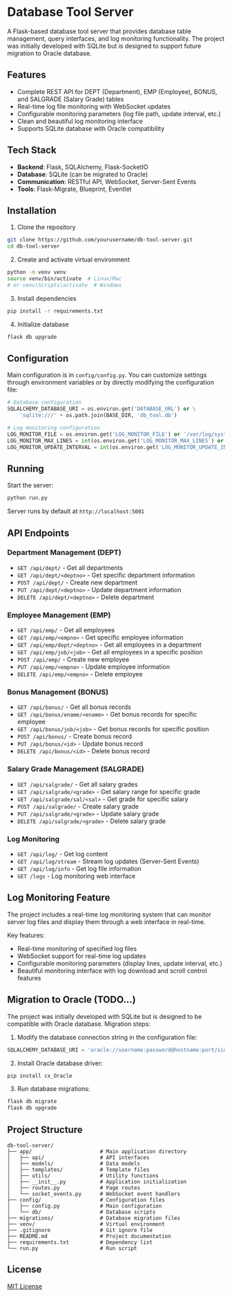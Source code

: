 # Database Tool Server

A Flask-based database tool server that provides database table management, query interfaces, and log monitoring functionality. The project was initially developed with SQLite but is designed to support future migration to Oracle database.

## Features

- Complete REST API for DEPT (Department), EMP (Employee), BONUS, and SALGRADE (Salary Grade) tables
- Real-time log file monitoring with WebSocket updates
- Configurable monitoring parameters (log file path, update interval, etc.)
- Clean and beautiful log monitoring interface
- Supports SQLite database with Oracle compatibility

## Tech Stack

- **Backend**: Flask, SQLAlchemy, Flask-SocketIO
- **Database**: SQLite (can be migrated to Oracle)
- **Communication**: RESTful API, WebSocket, Server-Sent Events
- **Tools**: Flask-Migrate, Blueprint, Eventlet

## Installation

1. Clone the repository
```bash
git clone https://github.com/yourusername/db-tool-server.git
cd db-tool-server
```

2. Create and activate virtual environment
```bash
python -m venv venv
source venv/bin/activate  # Linux/Mac
# or venv\Scripts\activate  # Windows
```

3. Install dependencies
```bash
pip install -r requirements.txt
```

4. Initialize database
```bash
flask db upgrade
```

## Configuration

Main configuration is in `config/config.py`. You can customize settings through environment variables or by directly modifying the configuration file:

```python
# Database configuration
SQLALCHEMY_DATABASE_URI = os.environ.get('DATABASE_URL') or \
    'sqlite:///' + os.path.join(BASE_DIR, 'db_tool.db')

# Log monitoring configuration
LOG_MONITOR_FILE = os.environ.get('LOG_MONITOR_FILE') or '/var/log/system.log'  # Default log file to monitor
LOG_MONITOR_MAX_LINES = int(os.environ.get('LOG_MONITOR_MAX_LINES') or 1000)    # Maximum lines to display
LOG_MONITOR_UPDATE_INTERVAL = int(os.environ.get('LOG_MONITOR_UPDATE_INTERVAL') or 5)  # Update interval (seconds)
```

## Running

Start the server:
```bash
python run.py
```

Server runs by default at `http://localhost:5001`

## API Endpoints

### Department Management (DEPT)

- `GET /api/dept/` - Get all departments
- `GET /api/dept/<deptno>` - Get specific department information
- `POST /api/dept/` - Create new department
- `PUT /api/dept/<deptno>` - Update department information
- `DELETE /api/dept/<deptno>` - Delete department

### Employee Management (EMP)

- `GET /api/emp/` - Get all employees
- `GET /api/emp/<empno>` - Get specific employee information
- `GET /api/emp/dept/<deptno>` - Get all employees in a department
- `GET /api/emp/job/<job>` - Get all employees in a specific position
- `POST /api/emp/` - Create new employee
- `PUT /api/emp/<empno>` - Update employee information
- `DELETE /api/emp/<empno>` - Delete employee

### Bonus Management (BONUS)

- `GET /api/bonus/` - Get all bonus records
- `GET /api/bonus/ename/<ename>` - Get bonus records for specific employee
- `GET /api/bonus/job/<job>` - Get bonus records for specific position
- `POST /api/bonus/` - Create bonus record
- `PUT /api/bonus/<id>` - Update bonus record
- `DELETE /api/bonus/<id>` - Delete bonus record

### Salary Grade Management (SALGRADE)

- `GET /api/salgrade/` - Get all salary grades
- `GET /api/salgrade/<grade>` - Get salary range for specific grade
- `GET /api/salgrade/sal/<sal>` - Get grade for specific salary
- `POST /api/salgrade/` - Create salary grade
- `PUT /api/salgrade/<grade>` - Update salary grade
- `DELETE /api/salgrade/<grade>` - Delete salary grade

### Log Monitoring

- `GET /api/log/` - Get log content
- `GET /api/log/stream` - Stream log updates (Server-Sent Events)
- `GET /api/log/info` - Get log file information
- `GET /logs` - Log monitoring web interface

## Log Monitoring Feature

The project includes a real-time log monitoring system that can monitor server log files and display them through a web interface in real-time.

Key features:
- Real-time monitoring of specified log files
- WebSocket support for real-time log updates
- Configurable monitoring parameters (display lines, update interval, etc.)
- Beautiful monitoring interface with log download and scroll control features

## Migration to Oracle (TODO...)

The project was initially developed with SQLite but is designed to be compatible with Oracle database. Migration steps:

1. Modify the database connection string in the configuration file:
```python
SQLALCHEMY_DATABASE_URI = 'oracle://username:password@hostname:port/sid'
```

2. Install Oracle database driver:
```bash
pip install cx_Oracle
```

3. Run database migrations:
```bash
flask db migrate
flask db upgrade
```

## Project Structure

```
db-tool-server/
├── app/                      # Main application directory
│   ├── api/                  # API interfaces
│   ├── models/               # Data models
│   ├── templates/            # Template files
│   ├── utils/                # Utility functions
│   ├── __init__.py           # Application initialization
│   ├── routes.py             # Page routes
│   └── socket_events.py      # WebSocket event handlers
├── config/                   # Configuration files
│   ├── config.py             # Main configuration
│   └── db/                   # Database scripts
├── migrations/               # Database migration files
├── venv/                     # Virtual environment
├── .gitignore                # Git ignore file
├── README.md                 # Project documentation
├── requirements.txt          # Dependency list
└── run.py                    # Run script
```

## License

[MIT License](LICENSE) 